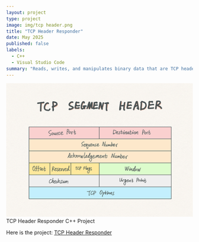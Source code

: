```yaml
---
layout: project
type: project
image: img/tcp header.png 
title: "TCP Header Responder"
date: May 2025
published: false
labels:
  - C++
  - Visual Studio Code
summary: "Reads, writes, and manipulates binary data that are TCP headers."
---
```


<img class="img-fluid" src="/img/tcp header.png">
TCP Header Responder C++ Project



Here is the project: <a href="hhttps://github.com/KateHamada/TCP-Header-Responder.git">TCP Header Responder</a>
